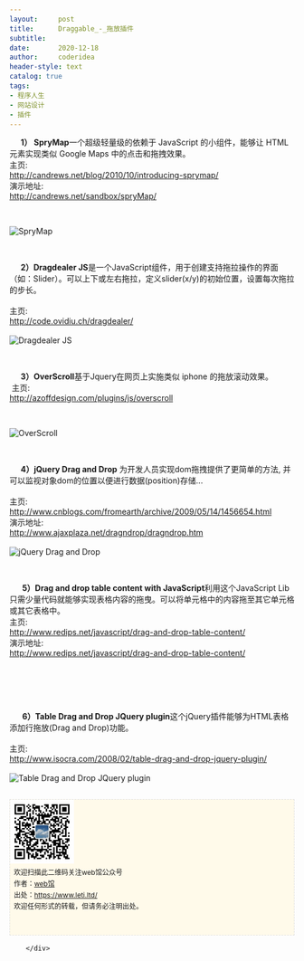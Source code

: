 ```yaml
---
layout:     post
title:      Draggable_-_拖放插件
subtitle:   
date:       2020-12-18
author:     coderidea
header-style: text
catalog: true
tags:
- 程序人生
- 网站设计
- 插件
--- 
```

<div class="postBody">
			<div id="cnblogs_post_body" class="blogpost-body"><div class="Name">     <strong>1） SpryMap</strong>一个超级轻量级的依赖于 JavaScript 的小组件，能够让 HTML 元素实现类似 Google Maps 中的点击和拖拽效果。
<div class="tool gray">主页:</div>
</div>
<div>
<div class="P">
<div class="V"><a href="http://candrews.net/blog/2010/10/introducing-sprymap/">http://candrews.net/blog/2010/10/introducing-sprymap/</a></div>
</div>
<div class="P">
<div class="K">演示地址:</div>
<div class="V"><a href="http://candrews.net/sandbox/spryMap/">http://candrews.net/sandbox/spryMap/</a></div>
</div>
</div>
<p> </p>
<div class="Img"><img src="http://www.open-lib.com/attachment/2011-10/19-22-24-15l.jpg" alt="SpryMap" /></div>
<div class="Content">
<p> </p>
<div class="Name">     <strong>2）Dragdealer JS</strong>是一个JavaScript组件，用于创建支持拖拉操作的界面（如：Slider）。可以上下或左右拖拉，定义slider(x/y)的初始位置，设置每次拖拉的步长。<br /><div class="tool gray"> </div>


</div>
<div>
<div class="P">
<div class="K">主页:</div>


</div>
<div class="P">
<div class="V"><a href="http://code.ovidiu.ch/dragdealer/">http://code.ovidiu.ch/dragdealer/</a></div>


</div>
<div class="P">
<div class="K"> </div>


</div>


</div>
<div class="Img"><img src="http://www.open-lib.com/attachment/2010-06-13/12-35-48a.jpg" alt="Dragdealer JS" /></div>
<div class="Content">
<p> </p>
<div class="Name">     <strong>3）OverScroll</strong>基于Jquery在网页上实施类似 iphone 的拖放滚动效果。
<div class="tool gray"> 主页:</div>


</div>
<div>
<div class="P">
<div class="V"><a href="http://azoffdesign.com/plugins/js/overscroll">http://azoffdesign.com/plugins/js/overscroll</a></div>


</div>


</div>
<p> </p>
<div class="Img"><img src="http://www.open-lib.com/attachment/2010-04-15/13-20-41e.jpg" alt="OverScroll" /></div>
<div class="Content">
<p> </p>
<div class="Name">     <strong>4）jQuery Drag and Drop</strong> 为开发人员实现dom拖拽提供了更简单的方法, 并可以监视对象dom的位置以便进行数据(position)存储...
<div class="tool gray"> </div>


</div>
<div>
<div class="P">
<div class="K">主页:</div>


</div>
<div class="P">
<div class="V"><a href="http://www.cnblogs.com/fromearth/archive/2009/05/14/1456654.html">http://www.cnblogs.com/fromearth/archive/2009/05/14/1456654.html</a></div>


</div>
<div class="P">
<div class="K">演示地址:</div>
<div class="V"><a href="http://www.ajaxplaza.net/dragndrop/dragndrop.htm">http://www.ajaxplaza.net/dragndrop/dragndrop.htm</a></div>


</div>
<div class="P">
<div class="K"> </div>


</div>


</div>
<div class="Img"><img src="http://www.open-lib.com/attachment/2009-11-29/15-32-9g.png" alt="jQuery Drag and Drop" /></div>
<div class="Content">
<p> </p>
<div class="Name">    <strong>  5）Drag and drop table content with JavaScript</strong>利用这个JavaScript Lib只需少量代码就能够实现表格内容的拖曳。可以将单元格中的内容拖至其它单元格或其它表格中。
<div class="tool gray">主页:</div>


</div>
<div>
<div class="P">
<div class="V"><a href="http://www.redips.net/javascript/drag-and-drop-table-content/">http://www.redips.net/javascript/drag-and-drop-table-content/</a></div>


</div>
<div class="P">
<div class="K">演示地址:</div>
<div class="V"><a href="http://www.redips.net/javascript/drag-and-drop-table-content/">http://www.redips.net/javascript/drag-and-drop-table-content/</a></div>


</div>
<div class="P">
<div class="K"> </div>


</div>


</div>
<div class="Content">
<p><img class="attachmentImg" src="http://www.open-lib.com/attachment/2009-8-01/A28E8C5EE6D0D4231D8F60D9D7E4C946.jpg" alt="" /></p>
<p> </p>
<div class="Name">    <strong>  6）Table Drag and Drop JQuery plugin</strong>这个jQuery插件能够为HTML表格添加行拖放(Drag and Drop)功能。
<div class="tool gray"> </div>


</div>
<div>
<div class="P">
<div class="K">主页:</div>


</div>
<div class="P">
<div class="V"><a href="http://www.isocra.com/2008/02/table-drag-and-drop-jquery-plugin/">http://www.isocra.com/2008/02/table-drag-and-drop-jquery-plugin/</a></div>


</div>
<div class="P">
<div class="K"> </div>


</div>


</div>
<div class="Img"><img src="http://www.open-lib.com/attachment/2009-08-13/18-17-37a.jpg" alt="Table Drag and Drop JQuery plugin" /></div>


</div>
<div id="ckepop"> </div>
<div>
<p id="PSignature" style="line-height:20px;background:#FFFAEA no-repeat 2% 50%;font-size:12px;border:#e0e0e0 1px dashed;"><img title="web馆" src="/img/wx.gif" alt="" width="113" height="113" /><br />  欢迎扫描此二维码关注web馆公众号  <br />  作者：<a href="https://www.leti.ltd/">web馆</a>  <br />  出处：<a href="http://www.cnblogs.com/xiaoyao2011">https://www.leti.ltd/</a> <br />  欢迎任何形式的转载，但请务必注明出处。<br /><br /><br /></p>



</div>


</div>


</div>


</div>


</div></div><div id="MySignature"></div>
<div class="clear"></div>
<div id="blog_post_info_block">
<div id="BlogPostCategory"></div>
<div id="EntryTag"></div>
<div id="blog_post_info">
</div>
<div class="clear"></div>
<div id="post_next_prev"></div>
</div>


		</div>